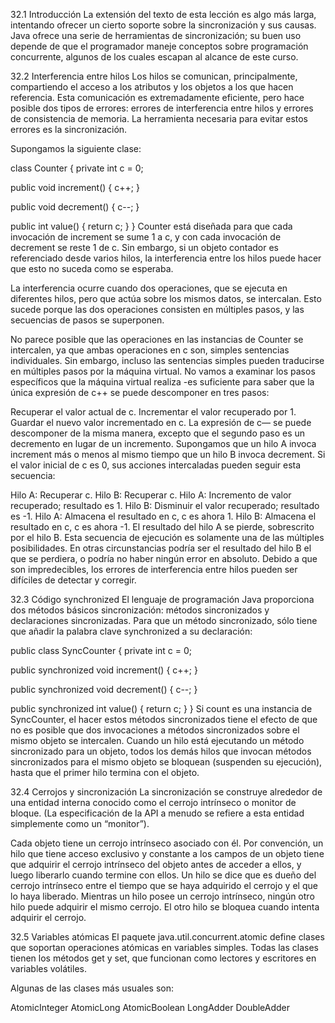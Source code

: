 32.1 Introducción
La extensión del texto de esta lección es algo más larga, intentando ofrecer un cierto soporte sobre la sincronización y sus causas. Java ofrece una serie de herramientas de sincronización; su buen uso depende de que el programador maneje conceptos sobre programación concurrente, algunos de los cuales escapan al alcance de este curso.

32.2 Interferencia entre hilos
Los hilos se comunican, principalmente, compartiendo el acceso a los atributos y los objetos a los que hacen referencia. Esta comunicación es extremadamente eficiente, pero hace posible dos tipos de errores: errores de interferencia entre hilos y errores de consistencia de memoria. La herramienta necesaria para evitar estos errores es la sincronización.

Supongamos la siguiente clase:

class Counter {
  private int c = 0;

  public void increment() {
    c++;
  }

  public void decrement() {
    c--;
  }

  public int value() {
    return c;
  }
}
Counter está diseñada para que cada invocación de increment se sume 1 a c, y con cada invocación de decrement se reste 1 de c. Sin embargo, si un objeto contador es referenciado desde varios hilos, la interferencia entre los hilos puede hacer que esto no suceda como se esperaba.

La interferencia ocurre cuando dos operaciones, que se ejecuta en diferentes hilos, pero que actúa sobre los mismos datos, se intercalan. Esto sucede porque las dos operaciones consisten en múltiples pasos, y las secuencias de pasos se superponen.

No parece posible que las operaciones en las instancias de Counter se intercalen, ya que ambas operaciones en c son, simples sentencias individuales. Sin embargo, incluso las sentencias simples pueden traducirse en múltiples pasos por la máquina virtual. No vamos a examinar los pasos específicos que la máquina virtual realiza -es suficiente para saber que la única expresión de c++ se puede descomponer en tres pasos:

Recuperar el valor actual de c.
Incrementar el valor recuperado por 1.
Guardar el nuevo valor incrementado en c.
La expresión de c— se puede descomponer de la misma manera, excepto que el segundo paso es un decremento en lugar de un incremento. Supongamos que un hilo A invoca increment más o menos al mismo tiempo que un hilo B invoca decrement. Si el valor inicial de c es 0, sus acciones intercaladas pueden seguir esta secuencia:

Hilo A: Recuperar c.
Hilo B: Recuperar c.
Hilo A: Incremento de valor recuperado; resultado es 1.
Hilo B: Disminuir el valor recuperado; resultado es -1.
Hilo A: Almacena el resultado en c, c es ahora 1.
Hilo B: Almacena el resultado en c, c es ahora -1.
El resultado del hilo A se pierde, sobrescrito por el hilo B. Esta secuencia de ejecución es solamente una de las múltiples posibilidades. En otras circunstancias podría ser el resultado del hilo B el que se perdiera, o podría no haber ningún error en absoluto. Debido a que son impredecibles, los errores de interferencia entre hilos pueden ser difíciles de detectar y corregir.

32.3 Código synchronized
El lenguaje de programación Java proporciona dos métodos básicos sincronización: métodos sincronizados y declaraciones sincronizadas. Para que un método sincronizado, sólo tiene que añadir la palabra clave synchronized a su declaración:

public class SyncCounter {
  private int c = 0;

  public synchronized void increment() {
      c++;
  }

  public synchronized void decrement() {
      c--;
  }

  public synchronized int value() {
    return c;
  }
}
Si count es una instancia de SyncCounter, el hacer estos métodos sincronizados tiene el efecto de que no es posible que dos invocaciones a métodos sincronizados sobre el mismo objeto se intercalen. Cuando un hilo está ejecutando un método sincronizado para un objeto, todos los demás hilos que invocan métodos sincronizados para el mismo objeto se bloquean (suspenden su ejecución), hasta que el primer hilo termina con el objeto.

32.4 Cerrojos y sincronización
La sincronización se construye alrededor de una entidad interna conocido como el cerrojo intrínseco o monitor de bloque. (La especificación de la API a menudo se refiere a esta entidad simplemente como un “monitor”).

Cada objeto tiene un cerrojo intrínseco asociado con él. Por convención, un hilo que tiene acceso exclusivo y constante a los campos de un objeto tiene que adquirir el cerrojo intrínseco del objeto antes de acceder a ellos, y luego liberarlo cuando termine con ellos. Un hilo se dice que es dueño del cerrojo intrínseco entre el tiempo que se haya adquirido el cerrojo y el que lo haya liberado. Mientras un hilo posee un cerrojo intrínseco, ningún otro hilo puede adquirir el mismo cerrojo. El otro hilo se bloquea cuando intenta adquirir el cerrojo.

32.5 Variables atómicas
El paquete java.util.concurrent.atomic define clases que soportan operaciones atómicas en variables simples. Todas las clases tienen los métodos get y set, que funcionan como lectores y escritores en variables volátiles.

Algunas de las clases más usuales son:

AtomicInteger
AtomicLong
AtomicBoolean
LongAdder
DoubleAdder